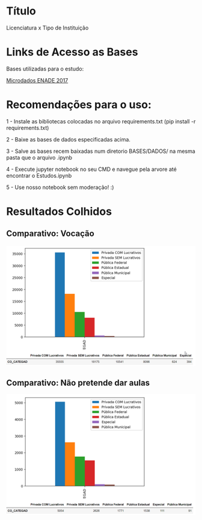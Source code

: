 # Título
Licenciatura x Tipo de Instituição

# Links de Acesso as Bases
Bases utilizadas para o estudo:<p>
[Microdados ENADE 2017](http://download.inep.gov.br/microdados/enem_por_escola/2005_a_2015/microdados_enem_por_escola.zip)<p>
  
# Recomendações para o uso:
  1 - Instale as bibliotecas colocadas no arquivo requirements.txt (pip install -r requirements.txt)<p>
  2 - Baixe as bases de dados especificadas acima.<p>
  3 - Salve as bases recem baixadas num diretorio BASES/DADOS/ na mesma pasta que o arquivo .ipynb<p>
  4 - Execute jupyter notebook no seu CMD e navegue pela arvore até encontrar o Estudos.ipynb<p>
  5 - Use nosso notebook sem moderação! :)<p>

# Resultados Colhidos

## Comparativo: Vocação

<div align="center">
    <img src="./Vocacao.png" width="640" />
    <div height="2"></div>
</div>

## Comparativo: Não pretende dar aulas

<div align="center">
    <img src="./NaoLecionara.png" width="640" />
    <div height="2"></div>
</div>
